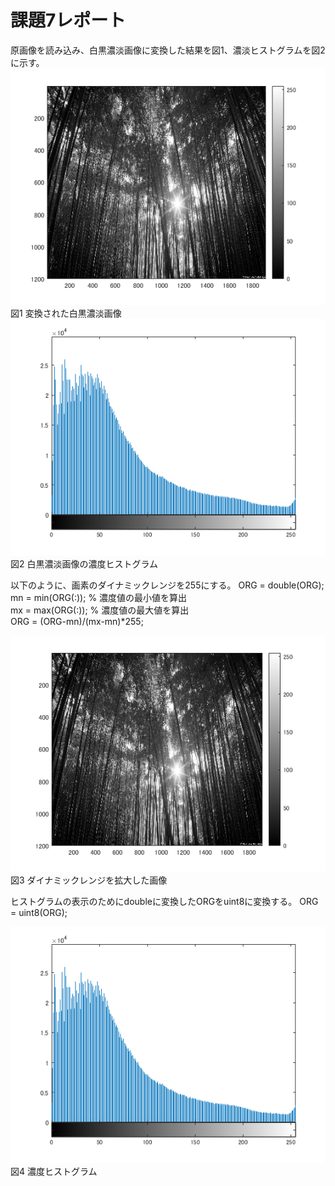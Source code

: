 # 課題7レポート
原画像を読み込み、白黒濃淡画像に変換した結果を図1、濃淡ヒストグラムを図2に示す。
![原画像](https://github.com/r-takano/lecture_image_processing/blob/master/picture/kadai7/kadai7_1.png)
図1 変換された白黒濃淡画像  
![原画像](https://github.com/r-takano/lecture_image_processing/blob/master/picture/kadai7/kadai7_2.png)
図2 白黒濃淡画像の濃度ヒストグラム

以下のように、画素のダイナミックレンジを255にする。
ORG = double(ORG);  
mn = min(ORG(:)); % 濃度値の最小値を算出  
mx = max(ORG(:)); % 濃度値の最大値を算出  
ORG = (ORG-mn)/(mx-mn)*255;  

![原画像](https://github.com/r-takano/lecture_image_processing/blob/master/picture/kadai7/kadai7_3.png)  
図3 ダイナミックレンジを拡大した画像

ヒストグラムの表示のためにdoubleに変換したORGをuint8に変換する。
ORG = uint8(ORG);

![原画像](https://github.com/r-takano/lecture_image_processing/blob/master/picture/kadai7/kadai7_4.png)  
図4 濃度ヒストグラム
